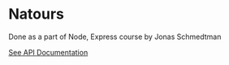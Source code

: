 # Natours

Done as a part of Node, Express course by Jonas Schmedtman

[See API Documentation](https://documenter.getpostman.com/view/25653477/2s93CGRvS7#289c165f-6aa1-4d17-a7b5-824064cd9c32)
